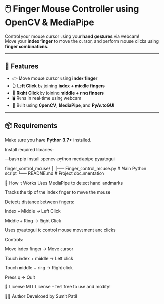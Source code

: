 # 🖱️ Finger Mouse Controller using OpenCV & MediaPipe

Control your mouse cursor using your **hand gestures** via webcam!  
Move your **index finger** to move the cursor, and perform mouse clicks using **finger combinations**.

---

## 🚀 Features

- 👉 Move mouse cursor using **index finger**
- 👆 **Left Click** by joining **index + middle fingers**
- 🤏 **Right Click** by joining **middle + ring fingers**
- 🖥️ Runs in real-time using webcam
- 🧠 Built using **OpenCV**, **MediaPipe**, and **PyAutoGUI**

---

## 📦 Requirements

Make sure you have **Python 3.7+** installed.

Install required libraries:

--bash
pip install opencv-python mediapipe pyautogui


finger_control_mouse/
│
├── Finger_control_mouse.py       # Main Python script
└── README.md             # Project documentation


🧠 How It Works
Uses MediaPipe to detect hand landmarks

Tracks the tip of the index finger to move the mouse

Detects distance between fingers:

Index + Middle → Left Click

Middle + Ring → Right Click

Uses pyautogui to control mouse movement and clicks


Controls:

Move index finger → Move cursor

Touch index + middle → Left click

Touch middle + ring → Right click

Press q → Quit


📄 License
MIT License – feel free to use and modify!

🙋‍♂️ Author
Developed by Sumit Patil



